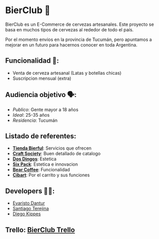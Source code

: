 # BierClub 🍻
BierClub es un E-Commerce de cervezas artesanales. Este proyecto se basa en muchos tipos de cervezas al rededor de todo el país.

Por el momento envios en la provincia de Tucumán, pero apuntamos a mejorar en un futuro para hacernos conocer en toda Argentina.

## Funcionalidad 🧰:
- Venta de cerveza artesanal (Latas y botellas chicas)
- Suscripcion mensual (extra)

## Audiencia objetivo 🗣️:
- *Publico*: Gente mayor a 18 años
- *Ideal*: 25-35 años
- *Residencia*: Tucumán

## Listado de referentes:
- [**Tienda Bierful**](https://tienda.bierful.com): Servicios que ofrecen
- [**Craft Society**](https://www.craftsociety.com.ar): Buen detallado de catalogo
- [**Dos Dingos**](https://www.cervezadosdingos.com/): Estetica
- [**Six Pack**](https://sixpack.com.ar): Estetica e innovacion
- [**Bear Coffee**](https://www.beercoffee.com.ar): Funcionalidad
- [**Cibart**](https://cibart.com.ar/): Por el carrito y sus funciones

## Developers 👨‍💻:
- [Evaristo Dantur](https://github.com/Evaristodantur)
- [Santiago Terejina](https://github.com/santitejerina)
- [Diego Kippes](https://github.com/dkippes)

## Trello: [**BierClub Trello**](https://trello.com/b/Z7Sq24ef/bierclub)
